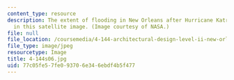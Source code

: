 ```yaml
---
content_type: resource
description: The extent of flooding in New Orleans after Hurricane Katrina is shown
  in this satellite image. (Image courtesy of NASA.)
file: null
file_location: /coursemedia/4-144-architectural-design-level-ii-new-orleans-studio-spring-2006/77c05fe57fe093706e346ebdf4b5f477_4-144s06.jpg
file_type: image/jpeg
resourcetype: Image
title: 4-144s06.jpg
uid: 77c05fe5-7fe0-9370-6e34-6ebdf4b5f477
---
```

